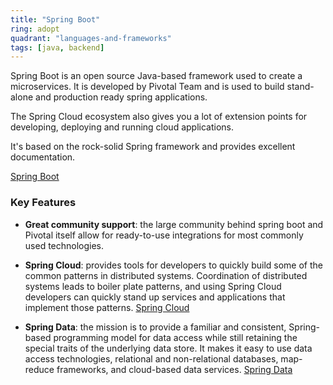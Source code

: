 ```yaml
---
title: "Spring Boot"
ring: adopt
quadrant: "languages-and-frameworks"
tags: [java, backend]
---
```


Spring Boot is an open source Java-based framework used to create a microservices. It is developed by Pivotal Team and is used to build stand-alone and production ready spring applications.

The Spring Cloud ecosystem also gives you a lot of extension points for developing, deploying and running cloud applications.

It's based on the rock-solid Spring framework and provides excellent documentation.

[Spring Boot](https://spring.io/projects/spring-boot)

### Key Features

- **Great community support**: the large community behind spring boot and Pivotal itself allow for ready-to-use integrations for most commonly used technologies.

- **Spring Cloud**: provides tools for developers to quickly build some of the common patterns in distributed systems. Coordination of distributed systems leads to boiler plate patterns, and using Spring Cloud developers can quickly stand up services and applications that implement those patterns.
[Spring Cloud](https://spring.io/projects/spring-cloud)

- **Spring Data**: the mission is to provide a familiar and consistent, Spring-based programming model for data access while still retaining the special traits of the underlying data store. It makes it easy to use data access technologies, relational and non-relational databases, map-reduce frameworks, and cloud-based data services. 
[Spring Data](https://spring.io/projects/spring-data)
